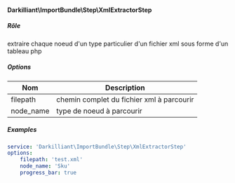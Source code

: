 ####  Darkilliant\ImportBundle\Step\XmlExtractorStep

##### Rôle 

extraire chaque noeud d'un type particulier d'un fichier xml sous forme d'un tableau php

##### Options

| Nom       | Description                                |
|-----------|--------------------------------------------|
| filepath  | chemin complet du fichier xml à parcourir  |
| node_name | type de noeud à parcourir                  |

##### Examples

```yaml
service: 'Darkilliant\ImportBundle\Step\XmlExtractorStep'
options:
    filepath: 'test.xml'
    node_name: 'Sku'
    progress_bar: true
```
